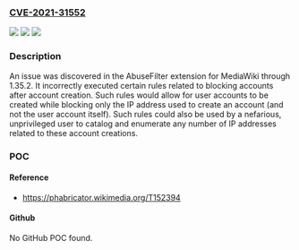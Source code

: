### [CVE-2021-31552](https://cve.mitre.org/cgi-bin/cvename.cgi?name=CVE-2021-31552)
![](https://img.shields.io/static/v1?label=Product&message=n%2Fa&color=blue)
![](https://img.shields.io/static/v1?label=Version&message=n%2Fa&color=blue)
![](https://img.shields.io/static/v1?label=Vulnerability&message=n%2Fa&color=brighgreen)

### Description

An issue was discovered in the AbuseFilter extension for MediaWiki through 1.35.2. It incorrectly executed certain rules related to blocking accounts after account creation. Such rules would allow for user accounts to be created while blocking only the IP address used to create an account (and not the user account itself). Such rules could also be used by a nefarious, unprivileged user to catalog and enumerate any number of IP addresses related to these account creations.

### POC

#### Reference
- https://phabricator.wikimedia.org/T152394

#### Github
No GitHub POC found.

